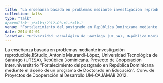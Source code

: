 ```yaml
---
title: "La enseñanza basada en problemas mediante investigación reproducible.RStudio"
collection: talks
type: "Talk"
#permalink: /talks/2012-03-01-talk-1
venue: "Fortalecimiento del postgrado en República Dominicana mediante el diseño de un programa de Doctorado en Educación"
date: 2014-04-01
location: "Universidad Tecnológica de Santiago (UTESA), República Dominicana"
---
```


La enseñanza basada en problemas mediante investigación reproducible.RStudio, Antonio Maurandi-López, Universidad Tecnológica de Santiago (UTESA), República Dominicana. Proyecto de Cooperación Interuniversitario “Fortalecimiento del postgrado en República Dominicana mediante el diseño de un programa de Doctorado en Educación”. Conv. de Proyectos de Cooperación al Desarrollo UM-CAJAMAR 2012.
